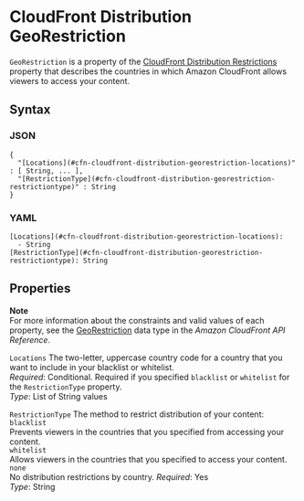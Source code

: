 # CloudFront Distribution GeoRestriction<a name="aws-properties-cloudfront-distribution-georestriction"></a>

`GeoRestriction` is a property of the [CloudFront Distribution Restrictions](aws-properties-cloudfront-distribution-restrictions.md) property that describes the countries in which Amazon CloudFront allows viewers to access your content\.

## Syntax<a name="w3ab2c21c14d276b5"></a>

### JSON<a name="aws-properties-cloudfront-distribution-georestriction-syntax.json"></a>

```
{
  "[Locations](#cfn-cloudfront-distribution-georestriction-locations)" : [ String, ... ],
  "[RestrictionType](#cfn-cloudfront-distribution-georestriction-restrictiontype)" : String
}
```

### YAML<a name="aws-properties-cloudfront-distribution-georestriction-syntax.yaml"></a>

```
[Locations](#cfn-cloudfront-distribution-georestriction-locations):
  - String
[RestrictionType](#cfn-cloudfront-distribution-georestriction-restrictiontype): String
```

## Properties<a name="w3ab2c21c14d276b7"></a>

**Note**  
For more information about the constraints and valid values of each property, see the [GeoRestriction](http://docs.aws.amazon.com/cloudfront/latest/APIReference/API_GeoRestriction.html) data type in the *Amazon CloudFront API Reference*\.

`Locations`  <a name="cfn-cloudfront-distribution-georestriction-locations"></a>
The two\-letter, uppercase country code for a country that you want to include in your blacklist or whitelist\.  
*Required*: Conditional\. Required if you specified `blacklist` or `whitelist` for the `RestrictionType` property\.  
*Type*: List of String values

`RestrictionType`  <a name="cfn-cloudfront-distribution-georestriction-restrictiontype"></a>
The method to restrict distribution of your content:    
`blacklist`  
Prevents viewers in the countries that you specified from accessing your content\.  
`whitelist`  
Allows viewers in the countries that you specified to access your content\.  
`none`  
No distribution restrictions by country\.
*Required*: Yes  
*Type*: String